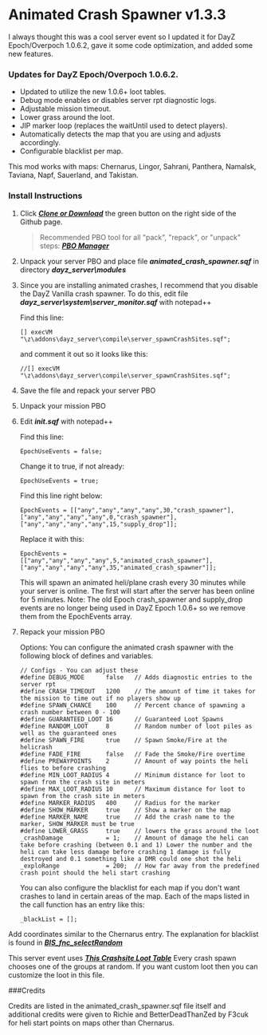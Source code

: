 Animated Crash Spawner v1.3.3
==============

I always thought this was a cool server event so I updated it for DayZ Epoch/Overpoch 1.0.6.2, gave it some code optimization, and added some new features.

### Updates for DayZ Epoch/Overpoch 1.0.6.2.
* Updated to utilize the new 1.0.6+ loot tables.
* Debug mode enables or disables server rpt diagnostic logs.
* Adjustable mission timeout.
* Lower grass around the loot.
* JIP marker loop (replaces the waitUntil used to detect players).
* Automatically detects the map that you are using and adjusts accordingly.
* Configurable blacklist per map.

This mod works with maps: Chernarus, Lingor, Sahrani, Panthera, Namalsk, Taviana, Napf, Sauerland, and Takistan.

### Install Instructions

1. Click ***[Clone or Download](https://github.com/worldwidesorrow/Animated-Crash-Spawner/archive/master.zip)*** the green button on the right side of the Github page.

	> Recommended PBO tool for all "pack", "repack", or "unpack" steps: ***[PBO Manager](http://www.armaholic.com/page.php?id=16369)***
	
2. Unpack your server PBO and place file ***animated_crash_spawner.sqf*** in directory ***dayz_server\modules***

3. Since you are installing animated crashes, I recommend that you disable the DayZ Vanilla crash spawner. To do this, edit file ***dayz_server\system\server_monitor.sqf*** with notepad++

	Find this line:
	
	```sqf
	[] execVM "\z\addons\dayz_server\compile\server_spawnCrashSites.sqf";
	```
	
	and comment it out so it looks like this:
	
	```sqf
	//[] execVM "\z\addons\dayz_server\compile\server_spawnCrashSites.sqf";
	```

4. Save the file and repack your server PBO

5. Unpack your mission PBO

6. Edit ***init.sqf*** with notepad++

	Find this line:
	
	```sqf
	EpochUseEvents = false;
	```
	
	Change it to true, if not already:
	
	```sqf
	EpochUseEvents = true;
	```
	
	Find this line right below:
	
	```sqf
	EpochEvents = [["any","any","any","any",30,"crash_spawner"],["any","any","any","any",0,"crash_spawner"],["any","any","any","any",15,"supply_drop"]];
	```
	
	Replace it with this:
	
	```sqf
	EpochEvents = [["any","any","any","any",5,"animated_crash_spawner"],["any","any","any","any",35,"animated_crash_spawner"]];
	```
	
	This will spawn an animated heli/plane crash every 30 minutes while your server is online. The first will start after the server has been online for 5 minutes.
	Note: The old Epoch crash_spawner and supply_drop events are no longer being used in DayZ Epoch 1.0.6+ so we remove them from the EpochEvents array.
	
7. Repack your mission PBO

	Options: You can configure the animated crash spawner with the following block of defines and variables.

	```sqf
	// Configs - You can adjust these
	#define DEBUG_MODE 		false  	// Adds diagnostic entries to the server rpt
	#define CRASH_TIMEOUT 	1200	// The amount of time it takes for the mission to time out if no players show up
	#define SPAWN_CHANCE 	100	 	// Percent chance of spawning a crash number between 0 - 100 
	#define GUARANTEED_LOOT	16	 	// Guaranteed Loot Spawns
	#define RANDOM_LOOT		8		// Random number of loot piles as well as the guaranteed ones
	#define SPAWN_FIRE 		true 	// Spawn Smoke/Fire at the helicrash
	#define FADE_FIRE 		false	// Fade the Smoke/Fire overtime
	#define PREWAYPOINTS 	2		// Amount of way points the heli flies to before crashing
	#define MIN_LOOT_RADIUS 4	 	// Minimum distance for loot to spawn from the crash site in meters
	#define MAX_LOOT_RADIUS 10	 	// Maximum distance for loot to spawn from the crash site in meters
	#define MARKER_RADIUS 	400	 	// Radius for the marker
	#define SHOW_MARKER		true	// Show a marker on the map
	#define MARKER_NAME 	true	// Add the crash name to the marker, SHOW_MARKER must be true
	#define LOWER_GRASS		true	// lowers the grass around the loot
	_crashDamage			= 1;	// Amount of damage the heli can take before crashing (between 0.1 and 1) Lower the number and the heli can take less damage before crashing 1 damage is fully destroyed and 0.1 something like a DMR could one shot the heli
	_exploRange				= 200;	// How far away from the predefined crash point should the heli start crashing
	```
	
	
	
	You can also configure the blacklist for each map if you don't want crashes to land in certain areas of the map. Each of the maps listed in the call function has an entry like this:

	```sqf
	_blackList = [];
	```

Add coordinates similar to the Chernarus entry. The explanation for blacklist is found in ***[BIS_fnc_selectRandom](https://community.bistudio.com/wiki/BIS_fnc_findSafePos)***

This server event uses ***[This Crashsite Loot Table](https://github.com/EpochModTeam/DayZ-Epoch/blob/master/SQF/dayz_code/Configs/CfgLoot/Groups/CrashSite.hpp)*** Every crash spawn chooses one of the groups at random. If you want custom loot then you can customize the loot in this file.

###Credits

Credits are listed in the animated_crash_spawner.sqf file itself and additional credits were given to Richie and BetterDeadThanZed by F3cuk for heli start points on maps other than Chernarus.
		


